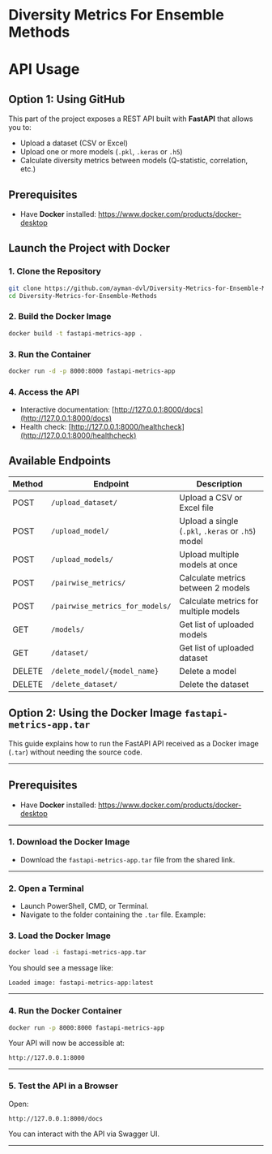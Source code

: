 # Diversity Metrics For Ensemble Methods

# API Usage
## Option 1: Using GitHub  
This part of the project exposes a REST API built with **FastAPI** that allows you to:  
- Upload a dataset (CSV or Excel)  
- Upload one or more models (`.pkl`, `.keras` or `.h5`)  
- Calculate diversity metrics between models (Q-statistic, correlation, etc.)  

## Prerequisites  

- Have **Docker** installed: https://www.docker.com/products/docker-desktop  

## Launch the Project with Docker  

### 1. Clone the Repository  
```bash  
git clone https://github.com/ayman-dvl/Diversity-Metrics-for-Ensemble-Methods  
cd Diversity-Metrics-for-Ensemble-Methods  
```  

### 2. Build the Docker Image  
```bash  
docker build -t fastapi-metrics-app .  
```  

### 3. Run the Container  
```bash  
docker run -d -p 8000:8000 fastapi-metrics-app  
```  

### 4. Access the API  
- Interactive documentation: [http://127.0.0.1:8000/docs](http://127.0.0.1:8000/docs)  
- Health check: [http://127.0.0.1:8000/healthcheck](http://127.0.0.1:8000/healthcheck)  

## Available Endpoints  

| Method | Endpoint                        | Description                                 |  
|--------|----------------------------------|---------------------------------------------|  
| POST   | `/upload_dataset/`              | Upload a CSV or Excel file                 |  
| POST   | `/upload_model/`                | Upload a single (`.pkl`, `.keras` or `.h5`)  model      |  
| POST   | `/upload_models/`               | Upload multiple models at once             |  
| POST   | `/pairwise_metrics/`            | Calculate metrics between 2 models         |  
| POST   | `/pairwise_metrics_for_models/` | Calculate metrics for multiple models      |  
| GET    | `/models/`                      | Get list of uploaded models                         |  
| GET    | `/dataset/`                     | Get list of uploaded dataset   |
| DELETE | `/delete_model/{model_name}`    | Delete a model                             |  
| DELETE | `/delete_dataset/`              | Delete the dataset                         |  

## Option 2: Using the Docker Image `fastapi-metrics-app.tar`  

This guide explains how to run the FastAPI API received as a Docker image (`.tar`) without needing the source code.  

---  

## Prerequisites  

- Have **Docker** installed: https://www.docker.com/products/docker-desktop  

---  

### 1. Download the Docker Image  

- Download the `fastapi-metrics-app.tar` file from the shared link.  

---  

### 2. Open a Terminal  

- Launch PowerShell, CMD, or Terminal.  
- Navigate to the folder containing the `.tar` file. Example:  

### 3. Load the Docker Image  

```bash  
docker load -i fastapi-metrics-app.tar  
```  

You should see a message like:  
```  
Loaded image: fastapi-metrics-app:latest  
```  

---  

### 4. Run the Docker Container  

```bash  
docker run -p 8000:8000 fastapi-metrics-app  
```  

Your API will now be accessible at:  
```  
http://127.0.0.1:8000  
```  

---  

### 5. Test the API in a Browser  

Open:  
```  
http://127.0.0.1:8000/docs  
```  
You can interact with the API via Swagger UI.  

---  
